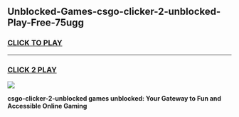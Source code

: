 
## Unblocked-Games-csgo-clicker-2-unblocked-Play-Free-75ugg
<h3>
<a href="https://premium76.site?title=csgo-clicker-2-unblocked&ref=23A">CLICK TO PLAY</a></h3>
<hr>

<h3>
<a href="https://premium76.site?title=csgo-clicker-2-unblocked&ref=23A">CLICK 2 PLAY</a>
  
</h3>

<a href="https://premium76.site?title=csgo-clicker-2-unblocked&ref=23A"><img src="https://clearcache.store/games.png"></a>


**csgo-clicker-2-unblocked games unblocked: Your Gateway to Fun and Accessible Online Gaming**
